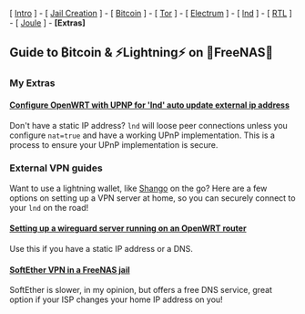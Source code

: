 [ [Intro](README.md) ] - [ [Jail Creation](freenas_1_jail_creation.md) ] - [ [Bitcoin](freenas_2_bitcoin.md) ] - [ [Tor](freenas_3_tor.md) ] - [ [Electrum](freenas_4_electrum.md) ] - [ [lnd](freenas_5_lnd.md) ] - [ [RTL](freenas_6_rtl.md) ] - [ [Joule](freenas_7_joule.md) ] -  **[Extras]** 

## Guide to ₿itcoin & ⚡Lightning️⚡ on 🦈FreeNAS🦈

### My Extras

#### [Configure OpenWRT with UPNP for 'lnd' auto update external ip address](https://github.com/seth586/guides/blob/master/OpenWRT/upnp_natpmp.md)
Don't have a static IP address? `lnd` will loose peer connections unless you configure `nat=true` and have a working UPnP implementation. This is a process to ensure your UPnP implementation is secure.

### External VPN guides
Want to use a lightning wallet, like [Shango](http://www.shangoapp.com/) on the go? Here are a few options on setting up a VPN server at home, so you can securely connect to your `lnd` on the road!

#### [Setting up a wireguard server running on an OpenWRT router](https://casept.github.io/post/wireguard-server-on-openwrt-router/)
Use this if you have a static IP address or a DNS.

#### [SoftEther VPN in a FreeNAS jail](https://forums.freenas.org/index.php?threads/alternative-to-openvpn-softether-vpn.47395/)
SoftEther is slower, in my opinion, but offers a free DNS service, great option if your ISP changes your home IP address on you! 
